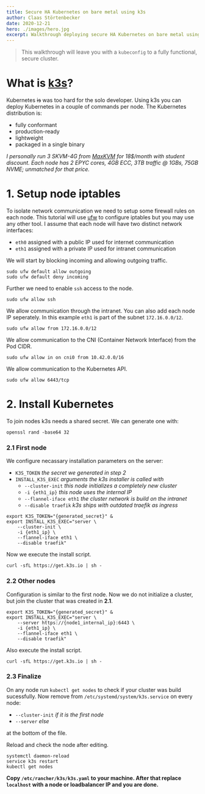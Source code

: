 ```yaml
---
title: Secure HA Kubernetes on bare metal using k3s
author: Claas Störtenbecker
date: 2020-12-21
hero: ./images/hero.jpg
excerpt: Walkthrough deploying secure HA Kubernetes on bare metal using k3s and embedded etcd.
---
```


>  This walkthrough will leave you with a `kubeconfig` to a fully functional, secure cluster.

# What is [k3s](https://github.com/k3s-io/k3s)?

Kubernetes ~~is~~ was too hard for the solo developer.
Using k3s you can deploy Kubernetes in a couple of commands per node.
The Kubernetes distribution is:
* fully conformant
* production-ready
* lightweight
* packaged in a single binary

*I personally run 3 SKVM-4G from [MaxKVM](https://www.maxkvm.com) for 18$/month with student discount.
Each node has 2 EPYC cores, 4GB ECC, 3TB traffic @ 1GBs, 75GB NVME; unmatched for that price.*

# 1. Setup node iptables

To isolate network communication we need to setup some firewall rules on each node.
This tutorial will use [ufw](https://help.ubuntu.com/community/UFW) to configure iptables but you may use any other tool.
I assume that each node will have two distinct network interfaces:
* `eth0` assigned with a public IP used for internet communication
* `eth1` assigned with a private IP used for intranet communication

We will start by blocking incoming and allowing outgoing traffic.

```shell
sudo ufw default allow outgoing
sudo ufw default deny incoming
```

Further we need to enable `ssh` access to the node.

```shell
sudo ufw allow ssh
```

We allow communication through the intranet. You can also add each node IP seperately.
In this example `eth1` is part of the subnet `172.16.0.0/12`.

```shell
sudo ufw allow from 172.16.0.0/12
```

We allow communication to the CNI (Container Network Interface) from the Pod CIDR.

```shell
sudo ufw allow in on cni0 from 10.42.0.0/16
```

We allow communication to the Kubernetes API.

```shell
sudo ufw allow 6443/tcp
```

# 2. Install Kubernetes

To join nodes k3s needs a shared secret. We can generate one with:

```shell
openssl rand -base64 32
```

### 2.1 First node

We configure necassary installation parameters on the server:

* `K3S_TOKEN` _the secret we generated in step 2_
* `INSTALL_K3S_EXEC` _arguments the k3s installer is called with_
    * `--cluster-init` _this node initializes a completely new cluster_
    * `-i {eth1_ip}` _this node uses the internal IP_
    * `--flannel-iface eth1` _the cluster network is build on the intranet_
    * `--disable traefik` _k3s ships with outdated traefik as ingress_

```shell
export K3S_TOKEN="{generated_secret}" &
export INSTALL_K3S_EXEC="server \ 
	--cluster-init \
	-i {eth1_ip} \
	--flannel-iface eth1 \
	--disable traefik"
```

Now we execute the install script.

```shell
curl -sfL https://get.k3s.io | sh -
```

### 2.2 Other nodes

Configuration is similar to the first node.
Now we do not initialize a cluster, but join the cluster that was created in **2.1**.

```shell
export K3S_TOKEN="{generated_secret}" &
export INSTALL_K3S_EXEC="server \ 
	--server https://{node1_internal_ip}:6443 \
	-i {eth1_ip} \
	--flannel-iface eth1 \
	--disable traefik"
```

Also execute the install script.

```shell
curl -sfL https://get.k3s.io | sh -
```

### 2.3 Finalize

On any node run `kubectl get nodes` to check if your cluster was build sucessfully.
Now remove from `/etc/systemd/system/k3s.service` on every node:

* `--cluster-init` *if it is the first node*
* `--server`  *else*

at the bottom of the file.

Reload and check the node after editing.

```shell
systemctl daemon-reload
service k3s restart
kubectl get nodes
```

**Copy `/etc/rancher/k3s/k3s.yaml` to your machine.
After that replace `localhost` with a node or loadbalancer IP and you are done.**
